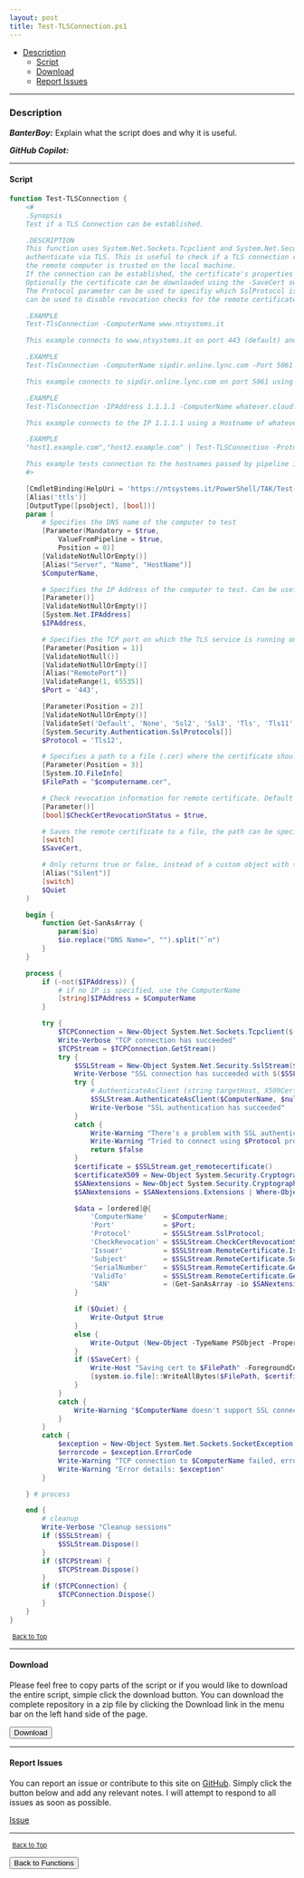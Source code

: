 ```yaml
---
layout: post
title: Test-TLSConnection.ps1
---
```


- [Description](#description)
  - [Script](#script)
  - [Download](#download)
  - [Report Issues](#report-issues)

---

### Description

**_BanterBoy:_** Explain what the script does and why it is useful.

**_GitHub Copilot:_**

---

#### Script

```powershell
function Test-TLSConnection {
    <#
    .Synopsis
    Test if a TLS Connection can be established.

    .DESCRIPTION
    This function uses System.Net.Sockets.Tcpclient and System.Net.Security.SslStream to connect to a ComputerName and
    authenticate via TLS. This is useful to check if a TLS connection can be established and if the certificate used on
    the remote computer is trusted on the local machine.
    If the connection can be established, the certificate's properties will be output as custom object.
    Optionally the certificate can be downloaded using the -SaveCert switch.
    The Protocol parameter can be used to specifiy which SslProtocol is used to perform the test. The CheckCertRevocationStatus parameter
    can be used to disable revocation checks for the remote certificate.

    .EXAMPLE
    Test-TlsConnection -ComputerName www.ntsystems.it

    This example connects to www.ntsystems.it on port 443 (default) and outputs the certificate's properties.

    .EXAMPLE
    Test-TlsConnection -ComputerName sipdir.online.lync.com -Port 5061 -Protocol Tls12 -SaveCert

    This example connects to sipdir.online.lync.com on port 5061 using TLS 1.2 and saves the certificate to the temp folder.

    .EXAMPLE
    Test-TlsConnection -IPAddress 1.1.1.1 -ComputerName whatever.cloudflare.com

    This example connects to the IP 1.1.1.1 using a Hostname of whatever.cloudflare.com. This can be useful to test hosts that don't have DNS records configured.

    .EXAMPLE
    "host1.example.com","host2.example.com" | Test-TLSConnection -Protocol Tls11 -Quiet

    This example tests connection to the hostnames passed by pipeline input. It uses the -Quiet parameter and therefore only returns true/false.
    #>

    [CmdletBinding(HelpUri = 'https://ntsystems.it/PowerShell/TAK/Test-TLSConnection/')]
    [Alias('ttls')]
    [OutputType([psobject], [bool])]
    param (
        # Specifies the DNS name of the computer to test
        [Parameter(Mandatory = $true,
            ValueFromPipeline = $true,
            Position = 0)]
        [ValidateNotNullOrEmpty()]
        [Alias("Server", "Name", "HostName")]
        $ComputerName,

        # Specifies the IP Address of the computer to test. Can be useful if no DNS record exists.
        [Parameter()]
        [ValidateNotNullOrEmpty()]
        [System.Net.IPAddress]
        $IPAddress,

        # Specifies the TCP port on which the TLS service is running on the computer to test
        [Parameter(Position = 1)]
        [ValidateNotNull()]
        [ValidateNotNullOrEmpty()]
        [Alias("RemotePort")]
        [ValidateRange(1, 65535)]
        $Port = '443',

        [Parameter(Position = 2)]
        [ValidateNotNullOrEmpty()]
        [ValidateSet('Default', 'None', 'Ssl2', 'Ssl3', 'Tls', 'Tls11', 'Tls12', 'Tls13')]
        [System.Security.Authentication.SslProtocols[]]
        $Protocol = 'Tls12',

        # Specifies a path to a file (.cer) where the certificate should be saved if the SaveCert switch parameter is used
        [Parameter(Position = 3)]
        [System.IO.FileInfo]
        $FilePath = "$computername.cer",

        # Check revocation information for remote certificate. Default is true.
        [Parameter()]
        [bool]$CheckCertRevocationStatus = $true,

        # Saves the remote certificate to a file, the path can be specified using the FilePath parameter
        [switch]
        $SaveCert,

        # Only returns true or false, instead of a custom object with some information.
        [Alias("Silent")]
        [switch]
        $Quiet
    )

    begin {
        function Get-SanAsArray {
            param($io)
            $io.replace("DNS Name=", "").split("`n")
        }
    }

    process {
        if (-not($IPAddress)) {
            # if no IP is specified, use the ComputerName
            [string]$IPAddress = $ComputerName
        }

        try {
            $TCPConnection = New-Object System.Net.Sockets.Tcpclient($($IPAddress.ToString()), $Port)
            Write-Verbose "TCP connection has succeeded"
            $TCPStream = $TCPConnection.GetStream()
            try {
                $SSLStream = New-Object System.Net.Security.SslStream($TCPStream)
                Write-Verbose "SSL connection has succeeded with $($SSLStream.SslProtocol)"
                try {
                    # AuthenticateAsClient (string targetHost, X509CertificateCollection clientCertificates, SslProtocols enabledSslProtocols, bool checkCertificateRevocation)
                    $SSLStream.AuthenticateAsClient($ComputerName, $null, $Protocol, $CheckCertRevocationStatus)
                    Write-Verbose "SSL authentication has succeeded"
                }
                catch {
                    Write-Warning "There's a problem with SSL authentication to $ComputerName `n$_"
                    Write-Warning "Tried to connect using $Protocol protocol. Try another protocol with the -Protocol parameter."
                    return $false
                }
                $certificate = $SSLStream.get_remotecertificate()
                $certificateX509 = New-Object System.Security.Cryptography.X509Certificates.X509Certificate2($certificate)
                $SANextensions = New-Object System.Security.Cryptography.X509Certificates.X509Certificate2Collection($certificateX509)
                $SANextensions = $SANextensions.Extensions | Where-Object { $_.Oid.FriendlyName -like "*subject alternative name" }

                $data = [ordered]@{
                    'ComputerName'    = $ComputerName;
                    'Port'            = $Port;
                    'Protocol'        = $SSLStream.SslProtocol;
                    'CheckRevocation' = $SSLStream.CheckCertRevocationStatus;
                    'Issuer'          = $SSLStream.RemoteCertificate.Issuer;
                    'Subject'         = $SSLStream.RemoteCertificate.Subject;
                    'SerialNumber'    = $SSLStream.RemoteCertificate.GetSerialNumberString();
                    'ValidTo'         = $SSLStream.RemoteCertificate.GetExpirationDateString();
                    'SAN'             = (Get-SanAsArray -io $SANextensions.Format(1));
                }

                if ($Quiet) {
                    Write-Output $true
                }
                else {
                    Write-Output (New-Object -TypeName PSObject -Property $Data)
                }
                if ($SaveCert) {
                    Write-Host "Saving cert to $FilePath" -ForegroundColor Yellow
                    [system.io.file]::WriteAllBytes($FilePath, $certificateX509.Export([System.Security.Cryptography.X509Certificates.X509ContentType]::Cert))
                }
            }
            catch {
                Write-Warning "$ComputerName doesn't support SSL connections at TCP port $Port `n$_"
            }
        }
        catch {
            $exception = New-Object System.Net.Sockets.SocketException
            $errorcode = $exception.ErrorCode
            Write-Warning "TCP connection to $ComputerName failed, error code:$errorcode"
            Write-Warning "Error details: $exception"
        }

    } # process

    end {
        # cleanup
        Write-Verbose "Cleanup sessions"
        if ($SSLStream) {
            $SSLStream.Dispose()
        }
        if ($TCPStream) {
            $TCPStream.Dispose()
        }
        if ($TCPConnection) {
            $TCPConnection.Dispose()
        }
    }
}
```

<span style="font-size:11px;"><a href="#"><i class="fas fa-caret-up" aria-hidden="true" style="color: white; margin-right:5px;"></i>Back to Top</a></span>

---

#### Download

Please feel free to copy parts of the script or if you would like to download the entire script, simple click the download button. You can download the complete repository in a zip file by clicking the Download link in the menu bar on the left hand side of the page.

<button class="btn" type="submit" onclick="window.open('/PowerShell/functions/Test-TLSConnection.ps1')">
    <i class="fa fa-cloud-download-alt">
    </i>
        Download
</button>

---

#### Report Issues

You can report an issue or contribute to this site on <a href="https://github.com/BanterBoy/scripts-blog/issues">GitHub</a>. Simply click the button below and add any relevant notes. I will attempt to respond to all issues as soon as possible.

<!-- Place this tag where you want the button to render. -->

<a class="github-button" href="https://github.com/BanterBoy/scripts-blog/issues/new?title=Test-TLSConnection.ps1&body=There is a problem with this function. Please find details below." data-show-count="true" aria-label="Issue BanterBoy/scripts-blog on GitHub">Issue</a>

---

<span style="font-size:11px;"><a href="#"><i class="fas fa-caret-up" aria-hidden="true" style="color: white; margin-right:5px;"></i>Back to Top</a></span>

<a href="/menu/_pages/functions.html">
    <button class="btn">
        <i class='fas fa-reply'>
        </i>
            Back to Functions
    </button>
</a>

[1]: http://ecotrust-canada.github.io/markdown-toc
[2]: https://github.com/googlearchive/code-prettify
